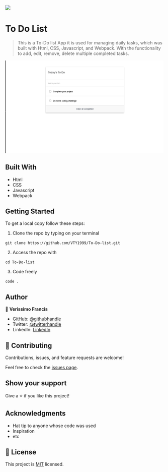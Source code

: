 ![](https://img.shields.io/badge/Microverse-blueviolet)

# To Do List

> This is a To-Do list App it is used for managing daily tasks, which was built with Html, CSS, Javascript, and Webpack. With the functionality to add, edit, remove, delete multiple completed tasks.

![screenshot](https://github.com/VTY1999/To-Do-list/blob/To-Do-list-structure/Images/Screenshot%20(20).png)


## Built With

- Html
- CSS
- Javascript
- Webpack

## Getting Started

To get a local copy follow these steps:

1. Clone the repo by typing on your terminal

```
git clone https://github.com/VTY1999/To-Do-list.git
```

2. Access the repo with

```
cd To-Do-list
```

3. Code freely

```
code .
```

## Author

👤 **Verissimo Francis**

- GitHub: [@githubhandle](https://github.com/VTY1999)
- Twitter: [@twitterhandle](https://twitter.com/verissimoty?s=09)
- LinkedIn: [LinkedIn](https://www.linkedin.com/in/francis-verissimo-b5b4521b1/)

## 🤝 Contributing

Contributions, issues, and feature requests are welcome!

Feel free to check the [issues page](../../issues/).

## Show your support

Give a ⭐️ if you like this project!

## Acknowledgments

- Hat tip to anyone whose code was used
- Inspiration
- etc

## 📝 License

This project is [MIT](./MIT.md) licensed.
